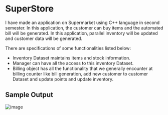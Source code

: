 # SuperStore
I have made an application on Supermarket using C++ language in second semester. In this application, the customer can buy items and the automated bill will be generated. In this application, parallel inventory will be updated and customer data will be generated.

There are specifications of some functionalities listed below:


- Inventory Dataset maintains items and stock information.
-  Manager can have all the access to this inventory Dataset.
- Billing object has all the functionality that we generally encounter at
billing counter like bill generation, add new customer to customer Dataset
and update points and update inventory.


## Sample Output





![image](https://user-images.githubusercontent.com/58663029/175396748-e7ca1196-da85-4771-9e48-f9b5f31a8c5a.png)

